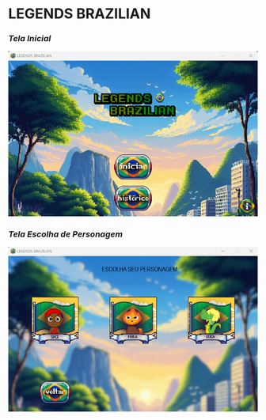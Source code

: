 # LEGENDS BRAZILIAN

### *Tela Inicial*
<img src="./img/rdm/TELA_INICIAL.png">

### *Tela Escolha de Personagem*
<img src="./img/rdm/ESCOLHA_PERSONAGEM.png">
